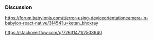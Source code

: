 ### Discussion

https://forum.babylonjs.com/t/error-using-deviceorientationcamera-in-babylon-react-native/31454?u=ketan_bhokray

https://stackoverflow.com/q/72631471/2503940
